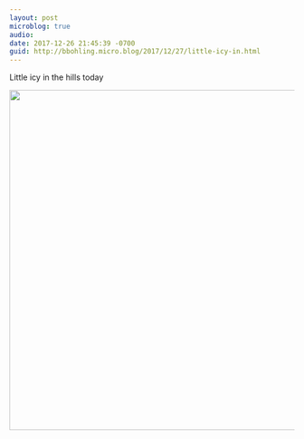 ```yaml
---
layout: post
microblog: true
audio: 
date: 2017-12-26 21:45:39 -0700
guid: http://bbohling.micro.blog/2017/12/27/little-icy-in.html
---
```

Little icy in the hills today

<img src="http://micro.brandonbohling.com/uploads/2017/3ea9dc006f.jpg" width="600" height="600" />
